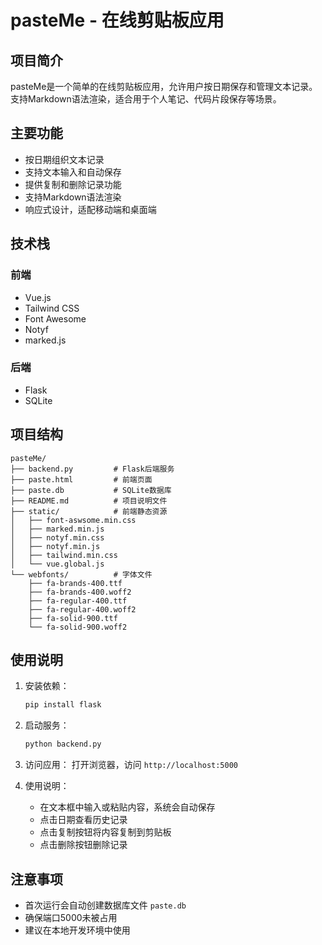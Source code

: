 # pasteMe - 在线剪贴板应用

## 项目简介
pasteMe是一个简单的在线剪贴板应用，允许用户按日期保存和管理文本记录。支持Markdown语法渲染，适合用于个人笔记、代码片段保存等场景。

## 主要功能
- 按日期组织文本记录
- 支持文本输入和自动保存
- 提供复制和删除记录功能
- 支持Markdown语法渲染
- 响应式设计，适配移动端和桌面端

## 技术栈
### 前端
- Vue.js
- Tailwind CSS
- Font Awesome
- Notyf
- marked.js

### 后端
- Flask
- SQLite

## 项目结构
```
pasteMe/
├── backend.py         # Flask后端服务
├── paste.html         # 前端页面
├── paste.db           # SQLite数据库
├── README.md          # 项目说明文件
├── static/            # 前端静态资源
│   ├── font-aswsome.min.css
│   ├── marked.min.js
│   ├── notyf.min.css
│   ├── notyf.min.js
│   ├── tailwind.min.css
│   └── vue.global.js
└── webfonts/          # 字体文件
    ├── fa-brands-400.ttf
    ├── fa-brands-400.woff2
    ├── fa-regular-400.ttf
    ├── fa-regular-400.woff2
    ├── fa-solid-900.ttf
    └── fa-solid-900.woff2
```

## 使用说明
1. 安装依赖：
   ```bash
   pip install flask
   ```

2. 启动服务：
   ```bash
   python backend.py
   ```

3. 访问应用：
   打开浏览器，访问 `http://localhost:5000`

4. 使用说明：
   - 在文本框中输入或粘贴内容，系统会自动保存
   - 点击日期查看历史记录
   - 点击复制按钮将内容复制到剪贴板
   - 点击删除按钮删除记录

## 注意事项
- 首次运行会自动创建数据库文件 `paste.db`
- 确保端口5000未被占用
- 建议在本地开发环境中使用
